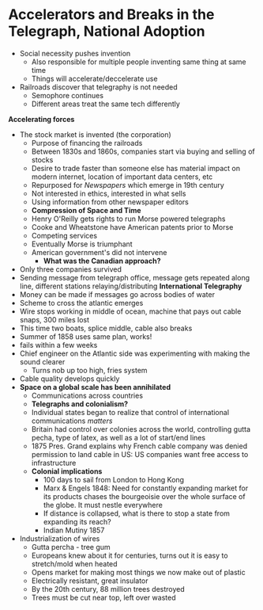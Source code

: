 # Accelerators and Breaks in the Telegraph, National Adoption

- Social necessity pushes invention
	- Also responsible for multiple people inventing same thing at same time
	- Things will accelerate/deccelerate use
- Railroads discover that telegraphy is not needed
	- Semophore continues
	- Different areas treat the same tech differently

**Accelerating forces**
- The stock market is invented (the corporation)
	- Purpose of financing the railroads
	- Between 1830s and 1860s, companies start via buying and selling of stocks
	- Desire to trade faster than someone else has material impact on modern internet, location of important data centers, etc
	- Repurposed for *Newspapers* which emerge in 19th century
	- Not interested in ethics, interested in what sells
	- Using information from other newspaper editors
	- **Compression of Space and Time**
	- Henry O'Reilly gets rights to run Morse powered telegraphs
	- Cooke and Wheatstone have American patents prior to Morse
	- Competing services
	- Eventually Morse is triumphant
	- American government's did not intervene
		- **What was the Canadian approach?** 
- Only three companies survived
- Sending message from telegraph office, message gets repeated along line, different stations relaying/distributing
**International Telegraphy**
- Money can be made if messages go across bodies of water
- Scheme to cross the atlantic emerges
- Wire stops working in middle of ocean, machine that pays out cable snaps, 300 miles lost
- This time two boats, splice middle, cable also breaks
- Summer of 1858 uses same plan, works!
- fails within a few weeks
- Chief engineer on the Atlantic side was experimenting with making the sound clearer
	- Turns nob up too high, fries system
- Cable quality develops quickly
- **Space on a global scale has been annihilated**
	- Communications across countries
	- **Telegraphs and colonialism?**
	- Individual states began to realize that control of international communications *matters*
	- Britain had control over colonies across the world, controlling gutta pecha, type of latex, as well as a lot of start/end lines
	- 1875 Pres. Grand explains why French cable company was denied permission to land cable in US: US companies want free access to infrastructure
	- **Colonial implications**
		- 100 days to sail from London to Hong Kong
		- Marx & Engels 1848: Need for constantly expanding market for its products chases the bourgeoisie over the whole surface of the globe. It must nestle everywhere
		-  If distance is collapsed, what is there to stop a state from expanding its reach?
		-  Indian Mutiny 1857
- Industrialization of wires
	- Gutta percha - tree gum
	- Europeans knew about it for centuries, turns out it is easy to stretch/mold when heated
	- Opens market for making most things we now make out of plastic
	- Electrically resistant, great insulator
	- By the 20th century, 88 million trees destroyed
	- Trees must be cut near top, left over wasted
